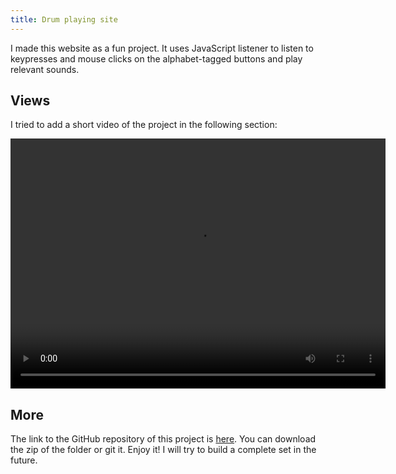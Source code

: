 ```yaml
---
title: Drum playing site
---
```


I made this website as a fun project. It uses JavaScript listener to listen to keypresses and mouse clicks on the alphabet-tagged buttons and play relevant sounds.

<!--more-->

## Views

I tried to add a short video of the project in the following section:

<video width="600" height="400" controls>
  <source src="/portfolio/theme/img/drum.mp4" type="video/mp4">
Your browser does not support the video tag.
</video>

## More

The link to the GitHub repository of this project is [here](https://github.com/Abdus-Samee/PlayDrum). You can download the zip of the folder or git it. Enjoy it! I will try to build a complete set in the future.
